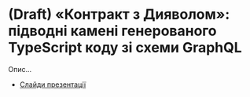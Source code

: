# (Draft) «Контракт з Дияволом»: підводні камені генерованого TypeScript коду зі схеми GraphQL

Опис...

-   [Слайди презентації](./slides)

